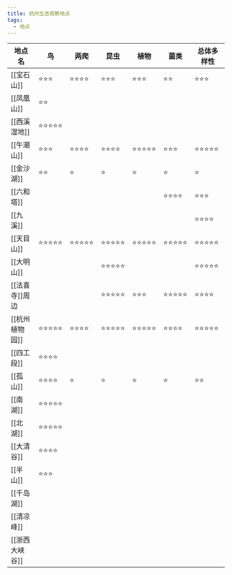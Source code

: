 ```yaml
---
title: 杭州生态观察地点
tags:
  - 地点
---
```

| 地点名 | 鸟 | 两爬 | 昆虫 | 植物 | 菌类 | 总体多样性 |
| ---- | ---- | ---- | ---- | ---- | ---- | ---- |
| [[宝石山]] | ⭐⭐⭐ | ⭐⭐⭐⭐ | ⭐⭐⭐ | ⭐⭐⭐ | ⭐⭐ | ⭐⭐⭐ |
| [[凤凰山]] | ⭐⭐ |  |  |  |  |  |
| [[西溪湿地]] | ⭐⭐⭐⭐⭐ |  |  |  |  |  |
| [[午潮山]] | ⭐⭐⭐ | ⭐⭐⭐⭐ | ⭐⭐⭐⭐ | ⭐⭐⭐⭐⭐ | ⭐⭐⭐ | ⭐⭐⭐⭐⭐ |
| [[金沙湖]] | ⭐⭐ | ⭐ | ⭐ | ⭐ | ⭐ | ⭐ |
| [[六和塔]] |  |  |  |  | ⭐⭐⭐⭐ | ⭐⭐⭐ |
| [[九溪]] |  |  |  |  |  | ⭐⭐⭐⭐ |
| [[天目山]] | ⭐⭐⭐⭐⭐ | ⭐⭐⭐⭐⭐ | ⭐⭐⭐⭐⭐ | ⭐⭐⭐⭐⭐ | ⭐⭐⭐⭐⭐ | ⭐⭐⭐⭐⭐ |
| [[大明山]] |  |  | ⭐⭐⭐⭐⭐ |  |  | ⭐⭐⭐⭐⭐ |
| [[法喜寺]]周边 |  |  | ⭐⭐⭐⭐⭐ | ⭐⭐⭐ | ⭐⭐⭐⭐⭐ | ⭐⭐⭐⭐ |
| [[杭州植物园]] | ⭐⭐⭐⭐⭐ | ⭐⭐⭐⭐ | ⭐⭐⭐⭐⭐ | ⭐⭐⭐⭐⭐ | ⭐⭐⭐⭐ | ⭐⭐⭐⭐⭐ |
| [[四工段]] | ⭐⭐⭐⭐ |  |  |  |  |  |
| [[孤山]] | ⭐⭐⭐⭐ | ⭐ | ⭐ | ⭐ | ⭐ | ⭐⭐ |
| [[南湖]] | ⭐⭐⭐⭐⭐ |  |  |  |  |  |
| [[北湖]] | ⭐⭐⭐⭐⭐ |  |  |  |  |  |
| [[大清谷]] | ⭐⭐⭐⭐ |  |  |  |  |  |
| [[半山]] | ⭐⭐⭐ |  |  |  |  |  |
| [[千岛湖]] |  |  |  |  |  |  |
| [[清凉峰]] |  |  |  |  |  |  |
| [[浙西大峡谷]] |  |  |  |  |  |  |
